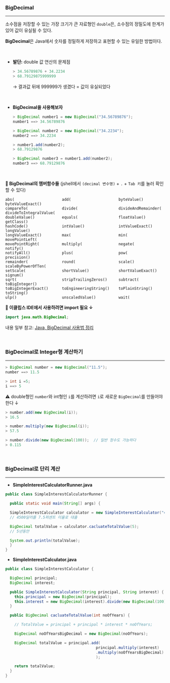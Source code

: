 ### BigDecimal

---

소수점을 저장할 수 있는 가장 크기가 큰 자료형인 `double`은, 소수점의 정밀도에 한계가 있어 값이 유실될 수 있다.

**BigDecimal**은 Java에서 숫자를 정밀하게 저장하고 표현할 수 있는 유일한 방법이다.

<br/>

- **발단:** double 값 연산의 문제점
    
    ```java
    > 34.56789876 + 34.2234
    > 68.79129875999999
    ```
    
    → 결과값 뒤에 999999가 생겼다 = 값이 유실되었다
    

<br/>

- **BigDecimal을 사용해보자**
    
    ```java
    > BigDecimal number1 = new BigDecimal("34.56789876");
    number1 ==> 34.56789876
    
    > BigDecimal number2 = new BigDecimal("34.2234");
    number2 ==> 34.2234
    ```
    
    ```java
    > number1.add(number2);
    > 68.79129876
    
    > BigDecimal number3 = number1.add(number2);
    number3 ==> 68.79129876
    ```


<br/>

**📝 BigDecimal의 멤버함수들** (jshell에서 `(decimal 변수명)` + `.` + `Tab 키`를 눌러 확인할 수 있다)

```
abs(                     add(                     byteValue()              byteValueExact()
compareTo(               divide(                  divideAndRemainder(      divideToIntegralValue(
doubleValue()            equals(                  floatValue()             getClass()
hashCode()               intValue()               intValueExact()          longValue()
longValueExact()         max(                     min(                     movePointLeft(
movePointRight(          multiply(                negate(                  notify()
notifyAll()              plus(                    pow(                     precision()
remainder(               round(                   scale()                  scaleByPowerOfTen(
setScale(                shortValue()             shortValueExact()        signum()
sqrt(                    stripTrailingZeros()     subtract(                toBigInteger()
toBigIntegerExact()      toEngineeringString()    toPlainString()          toString()
ulp()                    unscaledValue()          wait(
```

**📝 이클립스 IDE에서 사용하려면 import 필요 ↓**

```java
import java.math.BigDecimal;
```

내용 일부 참고: [Java, BigDecimal 사용법 정리](https://jsonobject.tistory.com/466)

<br/>

### BigDecimal로 Integer형 계산하기

---

```java
> BigDecimal number = new BigDecimal("11.5");
number ==> 11.5

> int i =5;
i ==> 5
```

⚠️ double형인 `number`와 int형인 `i`를 계산하려면 `i`로 새로운 `BigDecimal`를 만들어야한다 ↓

```java
> number.add(new BigDecimal(i));
> 16.5

> number.multiply(new BigDecimal(i));
> 57.5

> number.divide(new BigDecimal(100));  // 일반 정수도 가능하다
> 0.115
```

<br/>

### BigDecimal로 단리 계산

---

- **SimpleInterestCalculatorRunner.java**

```java
public class SimpleInterestCalculatorRunner {

  public static void main(String[] args) {

  SimpleInterestCalculator calculator = new SimpleInterestCalculator("4500.00", "7.5");
  // 4500달러를 7.5퍼센트 이율로 대출

  BigDecimal totalValue = calculator.cacluateTotalValue(5);
  // 5년동안

  System.out.println(totalValue);
  }
}
```

- **SimpleInterestCalculator.java**

```java
public class SimpleInterestCalculator {

  BigDecimal principal;
  BigDecimal interest;

  public SimpleInterestCalculator(String principal, String interest) {
    this.principal = new BigDecimal(principal);
    this.interest = new BigDecimal(interest).divide(new BigDecimal(100));
  }

  public BigDecimal cacluateTotalValue(int noOfYears) {

    // TotalValue = principal + principal * interest * noOfYears;

    BigDecimal noOfYearsBigDecimal = new BigDecimal(noOfYears);

    BigDecimal totalValue = principal.add(
                                        principal.multiply(interest)
                                        .multiply(noOfYearsBigDecimal)
                                        );

    return totalValue;
  }
}
```